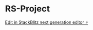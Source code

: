 # RS-Project

[Edit in StackBlitz next generation editor ⚡️](https://stackblitz.com/~/github.com/FabAlien/RS-Project)